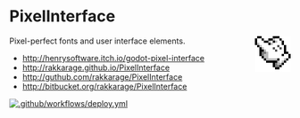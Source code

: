 # PixelInterface

<img align="right" src="icon.png">

Pixel-perfect fonts and user interface elements.

- <http://henrysoftware.itch.io/godot-pixel-interface>
- <http://rakkarage.github.io/PixelInterface>
- <http://guthub.com/rakkarage/PixelInterface>
- <http://bitbucket.org/rakkarage/PixelInterface>

[![.github/workflows/deploy.yml](https://github.com/rakkarage/PixelInterface/actions/workflows/deploy.yml/badge.svg)](https://github.com/rakkarage/PixelInterface/actions/workflows/deploy.yml)
